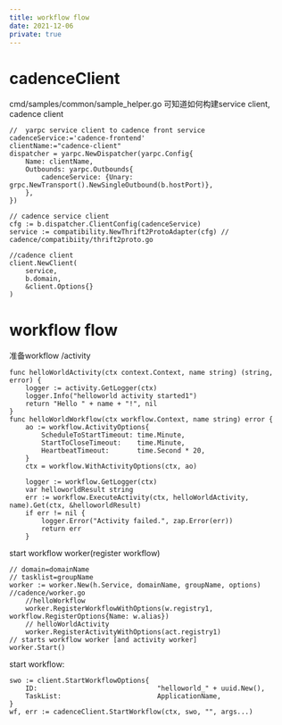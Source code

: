 ```yaml
---
title: workflow flow
date: 2021-12-06
private: true
---
```

# cadenceClient
cmd/samples/common/sample_helper.go 可知道如何构建service client, cadence client  

    //  yarpc service client to cadence front service
    cadenceService:='cadence-frontend'
    clientName:="cadence-client"
    dispatcher = yarpc.NewDispatcher(yarpc.Config{
		Name: clientName,
		Outbounds: yarpc.Outbounds{
			cadenceService: {Unary: grpc.NewTransport().NewSingleOutbound(b.hostPort)},
		},
	})

    // cadence service client
    cfg := b.dispatcher.ClientConfig(cadenceService)
    service := compatibility.NewThrift2ProtoAdapter(cfg) // cadence/compatibiity/thrift2proto.go

    //cadence client 
    client.NewClient(
		service,
		b.domain,
		&client.Options{}
    )

# workflow flow
准备workflow /activity 

    func helloWorldActivity(ctx context.Context, name string) (string, error) {
        logger := activity.GetLogger(ctx)
        logger.Info("helloworld activity started1")
        return "Hello " + name + "!", nil
    }
    func helloWorldWorkflow(ctx workflow.Context, name string) error {
        ao := workflow.ActivityOptions{
            ScheduleToStartTimeout: time.Minute,
            StartToCloseTimeout:    time.Minute,
            HeartbeatTimeout:       time.Second * 20,
        }
        ctx = workflow.WithActivityOptions(ctx, ao)

        logger := workflow.GetLogger(ctx)
        var helloworldResult string
        err := workflow.ExecuteActivity(ctx, helloWorldActivity, name).Get(ctx, &helloworldResult)
        if err != nil {
            logger.Error("Activity failed.", zap.Error(err))
            return err
        }


start workflow worker(register workflow)

    // domain=domainName
    // tasklist=groupName
    worker := worker.New(h.Service, domainName, groupName, options) //cadence/worker.go
        //helloWorkflow
        worker.RegisterWorkflowWithOptions(w.registry1, workflow.RegisterOptions{Name: w.alias})
        // helloWorldActivity
        worker.RegisterActivityWithOptions(act.registry1)
    // starts workflow worker [and activity worker]
    worker.Start()

start workflow:

    swo := client.StartWorkflowOptions{
		ID:                              "helloworld_" + uuid.New(),
		TaskList:                        ApplicationName,
	}
    wf, err := cadenceClient.StartWorkflow(ctx, swo, "", args...)


